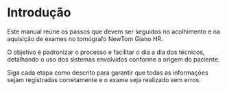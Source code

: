 # Introdução

Este manual reúne os passos que devem ser seguidos no acolhimento e na aquisição de exames no tomógrafo NewTom Giano HR.

O objetivo é padronizar o processo e facilitar o dia a dia dos técnicos, detalhando o uso dos sistemas envolvidos conforme a origem do paciente.

Siga cada etapa como descrito para garantir que todas as informações sejam registradas corretamente e o exame seja realizado sem erros.